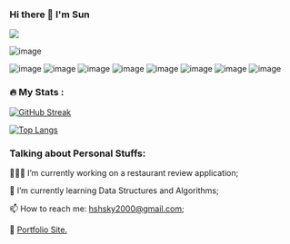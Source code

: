 ### Hi there 👋 I'm Sun
![](https://komarev.com/ghpvc/?username=hshsky2000)

![image](blob:https://imgur.com/13872374-04f8-407a-b9cc-38c14d30825c)

![image](https://img.shields.io/badge/MongoDB-4EA94B?style=for-the-badge&logo=mongodb&logoColor=white)
![image](https://img.shields.io/badge/PostgreSQL-316192?style=for-the-badge&logo=postgresql&logoColor=white)
![image](https://img.shields.io/badge/Django-092E20?style=for-the-badge&logo=django&logoColor=green)
![image](https://img.shields.io/badge/Express.js-000000?style=for-the-badge&logo=express&logoColor=white)
![image](https://img.shields.io/badge/Node.js-339933?style=for-the-badge&logo=nodedotjs&logoColor=white)
![image](https://img.shields.io/badge/Visual_Studio_Code-0078D4?style=for-the-badge&logo=visual%20studio%20code&logoColor=white)
![image](https://img.shields.io/badge/JavaScript-323330?style=for-the-badge&logo=javascript&logoColor=F7DF1E)
![image](https://img.shields.io/badge/Python-FFD43B?style=for-the-badge&logo=python&logoColor=blue)

### :fire: My Stats :
[![GitHub Streak](http://github-readme-streak-stats.herokuapp.com?user=hshsky2000&theme=dark&background=000000)](https://git.io/streak-stats)

[![Top Langs](https://github-readme-stats.vercel.app/api/top-langs/?username=hshsky2000&layout=compact&theme=vision-friendly-dark)](https://github.com/hshsky2000/github-readme-stats)

### Talking about Personal Stuffs:

  👨🏻‍💻 I’m currently working on a restaurant review application;
  
  🚀 I’m currently learning Data Structures and Algorithms;
  
  📫 How to reach me: hshsky2000@gmail.com;
  
  📝 [Portfolio Site.](https://hshsky2000.github.io/sun_hwang.github.io/)

